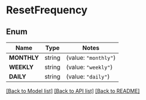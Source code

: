 # ResetFrequency

## Enum

Name | Type | Notes
------------ | ------------- | -------------
**MONTHLY** | string | (value: `"monthly"`)
**WEEKLY** | string | (value: `"weekly"`)
**DAILY** | string | (value: `"daily"`)


[[Back to Model list]](../README.md#documentation-for-models) [[Back to API list]](../README.md#documentation-for-api-endpoints) [[Back to README]](../README.md)


